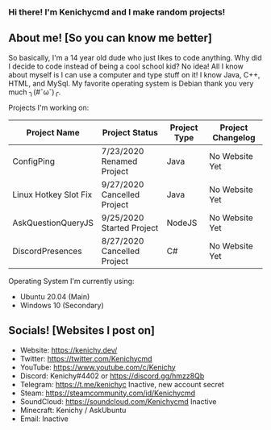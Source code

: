 ### Hi there! I'm Kenichycmd and I make random projects!
## About me! [So you can know me better]
So basically, I'm a 14 year old dude who just likes to code anything. Why did I decide to code instead of being a cool school kid? No idea! All I know about myself is I can use a computer and type stuff on it! I know Java, C++, HTML, and MySql. My favorite operating system is Debian thank you very much ╮(#ˇωˇ)╭.

Projects I'm working on:
  
  | Project Name          | Project Status                | Project Type | Project Changelog |
  | --------------------- | ----------------------------- | ------------ | ----------------- |
  | ConfigPing            | 7/23/2020 Renamed Project     | Java         | No Website Yet    |
  | Linux Hotkey Slot Fix | 9/27/2020 Cancelled Project   | Java         | No Website Yet    |
  | AskQuestionQueryJS    | 9/25/2020 Started Project     | NodeJS       | No Website Yet    |
  | DiscordPresences      | 8/27/2020 Cancelled Project   | C#           | No Website Yet    |
 
 Operating System I'm currently using:
 - Ubuntu 20.04 (Main)
 - Windows 10 (Secondary)

## Socials! [Websites I post on]

* Website: https://kenichy.dev/
* Twitter: https://twitter.com/Kenichycmd
* YouTube: https://www.youtube.com/c/Kenichy
* Discord: Kenichy#4402 or https://discord.gg/hmzz8Qb
* Telegram: https://t.me/kenichyc Inactive, new account secret
* Steam: https://steamcommunity.com/id/Kenichycmd
* SoundCloud: https://soundcloud.com/Kenichycmd Inactive
* Minecraft: Kenichy / AskUbuntu
* Email: Inactive
